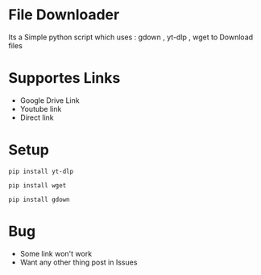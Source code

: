 # File Downloader
Its a Simple python script which uses : gdown , yt-dlp , wget to Download files

# Supportes Links
- Google Drive Link
- Youtube link
- Direct link

# Setup
```
pip install yt-dlp
```
```
pip install wget
```
```
pip install gdown
```
# Bug
- Some link won't work 
- Want any other thing post in Issues


